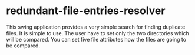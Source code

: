 # redundant-file-entries-resolver

This swing application provides a very simple search for finding
duplicate files. It is simple to use. The user have to set only the two
directories which will be compared. You can set five file attributes how
the files are going to be compared.
